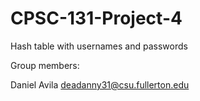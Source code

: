 # CPSC-131-Project-4
Hash table with usernames and passwords

Group members:

Daniel Avila deadanny31@csu.fullerton.edu
